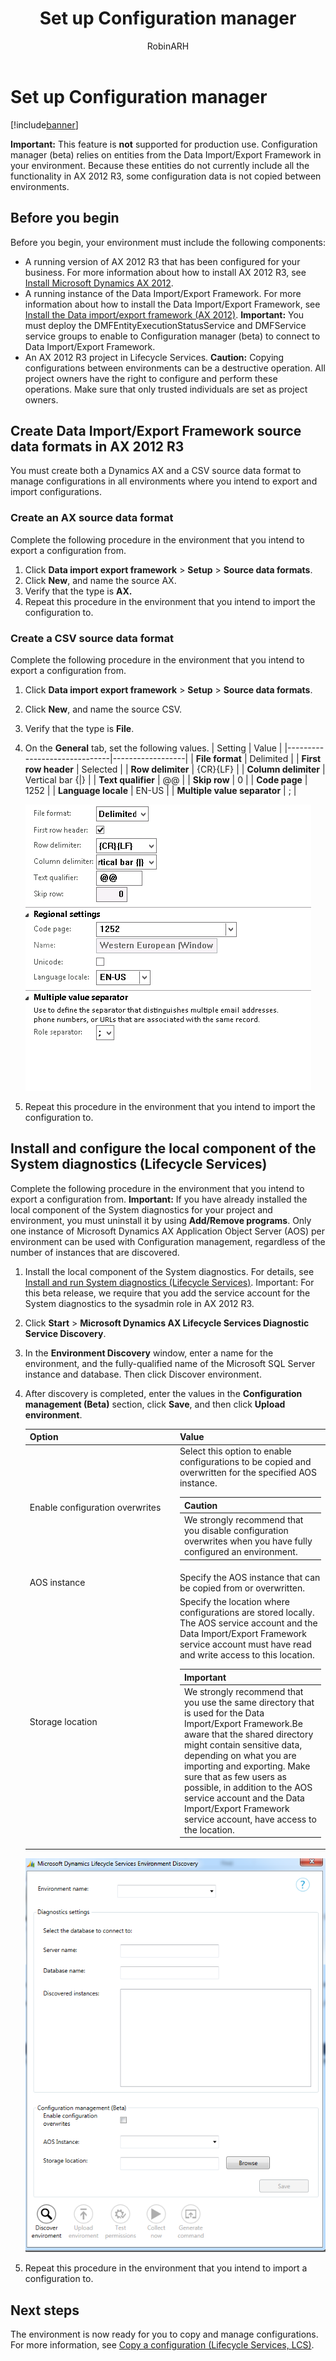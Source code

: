 ﻿---
# required metadata

title: Set up Configuration manager
description: 
author: RobinARH
manager: AnnBe
ms.date: 04/04/2017
ms.topic: article
ms.prod: 
ms.service: Dynamics365Operations
ms.technology: 

# optional metadata

# ms.search.form: 
# ROBOTS: 
audience: Developer, IT Pro
# ms.devlang: 
# ms.reviewer: 51
ms.search.scope: AX 2012
# ms.tgt_pltfrm: 
ms.custom: 62673
ms.assetid: 0845ab95-9597-4813-9967-e4f3815849ba
ms.search.region: Global
# ms.search.industry: 
ms.author: robadawy
ms.search.validFrom: 
ms.dyn365.ops.version: 2012

---

# Set up Configuration manager

[!include[banner](../includes/banner.md)]




**Important:** This feature is **not** supported for production use. Configuration manager (beta) relies on entities from the Data Import/Export Framework in your environment. Because these entities do not currently include all the functionality in AX 2012 R3, some configuration data is not copied between environments.

## Before you begin
Before you begin, your environment must include the following components:

-   A running version of AX 2012 R3 that has been configured for your business. For more information about how to install AX 2012 R3, see [Install Microsoft Dynamics AX 2012](http://technet.microsoft.com/library/fbe52b68-1294-4398-b233-f8ec37c6d531(AX.60).aspx).
-   A running instance of the Data Import/Export Framework. For more information about how to install the Data Import/Export Framework, see [Install the Data import/export framework (AX 2012)](./ax-2012/install-dixf.md). **Important:** You must deploy the DMFEntityExecutionStatusService and DMFService service groups to enable to Configuration manager (beta) to connect to Data Import/Export Framework.
-   An AX 2012 R3 project in Lifecycle Services. **Caution:** Copying configurations between environments can be a destructive operation. All project owners have the right to configure and perform these operations. Make sure that only trusted individuals are set as project owners.

## Create Data Import/Export Framework source data formats in AX 2012 R3
You must create both a Dynamics AX and a CSV source data format to manage configurations in all environments where you intend to export and import configurations.

### Create an AX source data format

Complete the following procedure in the environment that you intend to export a configuration from.

1.  Click **Data import export framework** &gt; **Setup** &gt; **Source data formats**.
2.  Click **New**, and name the source AX.
3.  Verify that the type is **AX.**
4.  Repeat this procedure in the environment that you intend to import the configuration to.

### Create a CSV source data format

Complete the following procedure in the environment that you intend to export a configuration from.

1.  Click **Data import export framework** &gt; **Setup** &gt; **Source data formats**.
2.  Click **New**, and name the source CSV.
3.  Verify that the type is **File**.
4.  On the **General** tab, set the following values.
    | Setting                      | Value            |
    |------------------------------|------------------|
    | **File format**              | Delimited        |
    | **First row header**         | Selected         |
    | **Row delimiter**            | {CR}{LF}         |
    | **Column delimiter**         | Vertical bar {|} |
    | **Text qualifier**           | @@               |
    | **Skip row**                 | 0                |
    | **Code page**                | 1252             |
    | **Language locale**          | EN-US            |
    | **Multiple value separator** | ;                |

    ![DIXF settings for Configuration manager](./media/dixfconfigurationmanager.png)
5.  Repeat this procedure in the environment that you intend to import the configuration to.

## Install and configure the local component of the System diagnostics (Lifecycle Services)
Complete the following procedure in the environment that you intend to export a configuration from. **Important:** If you have already installed the local component of the System diagnostics for your project and environment, you must uninstall it by using **Add/Remove programs**. Only one instance of Microsoft Dynamics AX Application Object Server (AOS) per environment can be used with Configuration management, regardless of the number of instances that are discovered.

1.  Install the local component of the System diagnostics. For details, see [Install and run System diagnostics (Lifecycle Services)](./ax-2012/install-run-system-diagnostics-lcs.md). Important: For this beta release, we require that you add the service account for the System diagnostics to the sysadmin role in AX 2012 R3.
2.  Click **Start** &gt; **Microsoft Dynamics AX Lifecycle Services Diagnostic Service Discovery**.
3.  In the **Environment Discovery** window, enter a name for the environment, and the fully-qualified name of the Microsoft SQL Server instance and database. Then click Discover environment.
4.  After discovery is completed, enter the values in the **Configuration management (Beta)** section, click **Save**, and then click **Upload environment**.
    <table>
    <colgroup>
    <col width="50%" />
    <col width="50%" />
    </colgroup>
    <thead>
    <tr class="header">
    <th>Option</th>
    <th>Value</th>
    </tr>
    </thead>
    <tbody>
    <tr class="odd">
    <td><span class="ui">Enable configuration overwrites</span></td>
    <td>Select this option to enable configurations to be copied and overwritten for the specified AOS instance.
    <div class="alert">
    <table>
    <thead>
    <tr class="header">
    <th><strong>Caution</strong></th>
    </tr>
    </thead>
    <tbody>
    <tr class="odd">
    <td>We strongly recommend that you disable configuration overwrites when you have fully configured an environment.</td>
    </tr>
    </tbody>
    </table>
    </div></td>
    </tr>
    <tr class="even">
    <td><span class="ui">AOS instance</span></td>
    <td>Specify the AOS instance that can be copied from or overwritten.</td>
    </tr>
    <tr class="odd">
    <td><span class="ui">Storage location</span></td>
    <td>Specify the location where configurations are stored locally. The AOS service account and the Data Import/Export Framework service account must have read and write access to this location.
    <div class="alert">
    <table>
    <thead>
    <tr class="header">
    <th><strong>Important</strong></th>
    </tr>
    </thead>
    <tbody>
    <tr class="odd">
    <td>We strongly recommend that you use the same directory that is used for the Data Import/Export Framework.Be aware that the shared directory might contain sensitive data, depending on what you are importing and exporting. Make sure that as few users as possible, in addition to the AOS service account and the Data Import/Export Framework service account, have access to the location.</td>
    </tr>
    </tbody>
    </table>
    </div></td>
    </tr>
    </tbody>
    </table>

    ![System diagnostic discovery for Config manager](./media/systemdiagnosticconfigurationmanagerdiscoverysettings.png)
5.  Repeat this procedure in the environment that you intend to import a configuration to.

## Next steps
The environment is now ready for you to copy and manage configurations. For more information, see [Copy a configuration (Lifecycle Services, LCS)](copy-configuration-lcs.md).


